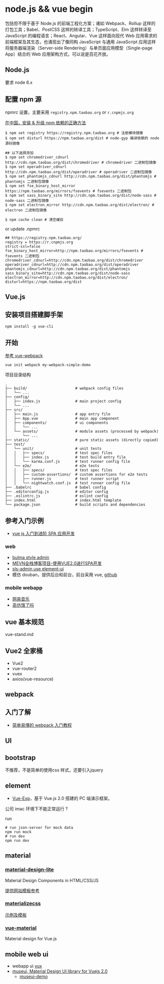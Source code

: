 node.js && vue begin
===

包括但不限于基于 Node.js 的前端工程化方案；诸如 Webpack、Rollup 这样的打包工具；Babel、PostCSS 这样的转译工具；TypeScript、Elm 这样转译至 JavaScript 的编程语言；React、Angular、Vue 这样面向现代 Web 应用需求的前端框架及其生态，也涌现出了像同构 JavaScript 与通用 JavaScript 应用这样将服务器端渲染（Server-side Rendering）与单页面应用模型（Single-page App）结合的 Web 应用架构方式，可以说是百花齐放。

Node.js
---

要求 node 6.x

## 配置 npm 源

npmrc 设置，主要采用 `registry.npm.taobao.org` or `r.cnpmjs.org`

[在中国，安装 & 升级 npm 依赖的正确方法](https://sebastianblade.com/the-truly-way-to-install-upgrade-npm-dependency-in-china/)

```
$ npm set registry https://registry.npm.taobao.org # 注册模块镜像
$ npm set disturl https://npm.taobao.org/dist # node-gyp 编译依赖的 node 源码镜像

## 以下选择添加
$ npm set chromedriver_cdnurl http://cdn.npm.taobao.org/dist/chromedriver # chromedriver 二进制包镜像
$ npm set operadriver_cdnurl http://cdn.npm.taobao.org/dist/operadriver # operadriver 二进制包镜像
$ npm set phantomjs_cdnurl http://cdn.npm.taobao.org/dist/phantomjs # phantomjs 二进制包镜像
$ npm set fse_binary_host_mirror https://npm.taobao.org/mirrors/fsevents # fsevents 二进制包
$ npm set sass_binary_site http://cdn.npm.taobao.org/dist/node-sass # node-sass 二进制包镜像
$ npm set electron_mirror http://cdn.npm.taobao.org/dist/electron/ # electron 二进制包镜像

$ npm cache clean # 清空缓存
```

or update .npmrc
```
## https://registry.npm.taobao.org/
registry = https://r.cnpmjs.org
strict-ssl=false
fse_binary_host_mirror=http://npm.taobao.org/mirrors/fsevents # fsevents 二进制包
chromedriver_cdnurl=http://cdn.npm.taobao.org/dist/chromedriver
operadriver_cdnurl=http://cdn.npm.taobao.org/dist/operadriver
phantomjs_cdnurl=http://cdn.npm.taobao.org/dist/phantomjs
sass_binary_site=http://cdn.npm.taobao.org/dist/node-sass
electron_mirror=http://cdn.npm.taobao.org/dist/electron/
disturl=https://npm.taobao.org/dist
```

Vue.js
---

## 安装项目搭建脚手架

```
npm install -g vue-cli
```

## 开始

[参考 vue-webpack](https://vuejs-templates.github.io/webpack/)

```
vue init webpack my-webpack-simple-demo
```

项目目录结构

```
.
├── build/                      # webpack config files
│   └── ...
├── config/
│   ├── index.js                # main project config
│   └── ...
├── src/
│   ├── main.js                 # app entry file
│   ├── App.vue                 # main app component
│   ├── components/             # ui components
│   │   └── ...
│   └── assets/                 # module assets (processed by webpack)
│       └── ...
├── static/                     # pure static assets (directly copied)
├── test/
│   └── unit/                   # unit tests
│   │   ├── specs/              # test spec files
│   │   ├── index.js            # test build entry file
│   │   └── karma.conf.js       # test runner config file
│   └── e2e/                    # e2e tests
│   │   ├── specs/              # test spec files
│   │   ├── custom-assertions/  # custom assertions for e2e tests
│   │   ├── runner.js           # test runner script
│   │   └── nightwatch.conf.js  # test runner config file
├── .babelrc                    # babel config
├── .editorconfig.js            # editor config
├── .eslintrc.js                # eslint config
├── index.html                  # index.html template
└── package.json                # build scripts and dependencies
```

##  参考入门示例

- [vue js 入门到进阶 SPA 应用开发](https://my.oschina.net/fellowtraveler/blog/760728)

### web

- [bulma style admin](https://github.com/vue-bulma/vue-admin.git)
- [MEVN全栈博客项目-使用VUE2.0进行SPA开发](https://github.com/xiangsongtao/X-SONGTAO-VUE)
- [sls-admin,use element-ui](https://github.com/sailengsi/sls-admin)
- 模仿 douban，提供后台和前台，前台采用 vue, [github](https://github.com/jiakeqi/douban)
### mobile webapp

- [网易音乐](https://github.com/javaSwing/NeteaseCloudWebApp)
- [高仿饿了吗](https://github.com/SimonZhangITer/VueDemo_Sell_Eleme)

## vue 基本规范

vue-stand.md

## Vue2 全家桶

- Vue2
- vue-router2
- vuex
- axios(vue-resource)

webpack
----

## 入门了解

- [简单易懂的 webpack 入门教程](https://github.com/94dreamer/webpack)

UI
----

## bootstrap

不推荐，不是简单的使用css 样式，还要引入jquery

## element

- [Vue-Exp](https://github.com/yinshipeng/vue-exp)，基于 Vue.js 2.0 搭建的 PC 端演示框架。

公司 imac 环境下不能正常运行 ?

run
```
# run json-server for mock data
npm run mock
# run dev
npm run dev
```

## material

### [material-design-lite](https://github.com/google/material-design-lite)

Material Design Components in HTML/CSS/JS

[提供网站模板参考](http://getmdl.io)

### [materializecss](http://materializecss.com/)

[示例及模板](http://materializecss.com/)

### [vue-material](https://github.com/marcosmoura/vue-material)

Material design for Vue.js

## mobile web ui

- webapp ui [vux](https://github.com/airyland/vux)
- [museui, Material Design UI library for Vuejs 2.0](https://github.com/museui/muse-ui)
  - [museui-demo](https://github.com/museui/museui-demo)
